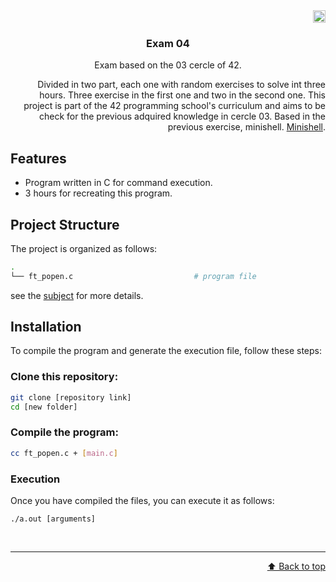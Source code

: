 <div align="right">
  <img src="https://www.42barcelona.com/wp-content/uploads/2020/07/Barcelona-300x79.png" alt="Logo"  height="20">
  <div align="left"
    <!---img src="https://cdn-icons-png.flaticon.com/512/724/724863.png" alt="Logo" width="80" height="80"--->
  
  <h3 align="center">Exam 04</h3>
  <p align="center">
    Exam based on the 03 cercle of 42.
  </p>
</div>

Divided in two part, each one with random exercises to solve int three hours. Three exercise in the first one and two in the second one. This project is part of the 42 programming school's curriculum and aims to be check for the previous adquired knowledge in cercle 03. Based in the previous exercise, minishell. <a href=https://github.com/LoreGracia/04-Minishell>Minishell</a>.

 <div align="left">
   
## Features

- Program written in C for command execution.
- 3 hours for recreating this program.

## Project Structure

The project is organized as follows:

```bash
.
└── ft_popen.c                           # program file
```

see the <a href=https://github.com/LoreGracia/04-Minishell/blob/main/en.subject.pdf>subject</a> for more details.

## Installation

To compile the program and generate the execution file, follow these steps:

### Clone this repository:

```bash
git clone [repository link]
cd [new folder]
```

### Compile the program:
```bash
cc ft_popen.c + [main.c]
```

### Execution
Once you have compiled the files, you can execute it as follows:

```
./a.out [arguments]
```

<br><hr><p align="right">
[⬆️ Back to top](#minishell)

